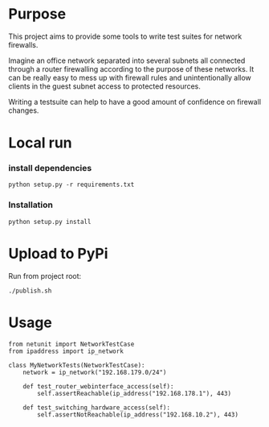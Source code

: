 # Purpose
This project aims to provide some tools to write test suites for network firewalls.

Imagine an office network separated into several subnets all connected through a router firewalling according to the purpose of these networks.
It can be really easy to mess up with firewall rules and unintentionally allow clients in the guest subnet access to protected resources. 

Writing a testsuite can help to have a good amount of confidence on firewall changes.


# Local run

### install dependencies

    python setup.py -r requirements.txt

### Installation

    python setup.py install
    
# Upload to PyPi

Run from project root:

    ./publish.sh 

# Usage

    from netunit import NetworkTestCase
    from ipaddress import ip_network
    
    class MyNetworkTests(NetworkTestCase):
        network = ip_network("192.168.179.0/24")
        
        def test_router_webinterface_access(self):
            self.assertReachable(ip_address("192.168.178.1"), 443)
    
        def test_switching_hardware_access(self):
            self.assertNotReachable(ip_address("192.168.10.2"), 443)
